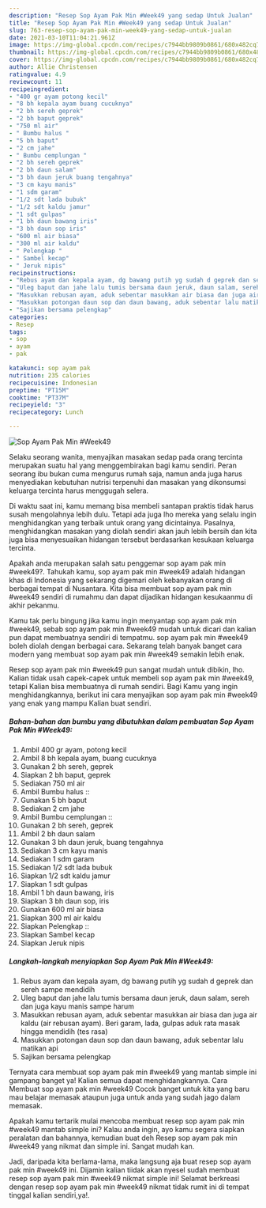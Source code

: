 ```yaml
---
description: "Resep Sop Ayam Pak Min #Week49 yang sedap Untuk Jualan"
title: "Resep Sop Ayam Pak Min #Week49 yang sedap Untuk Jualan"
slug: 763-resep-sop-ayam-pak-min-week49-yang-sedap-untuk-jualan
date: 2021-03-10T11:04:21.961Z
image: https://img-global.cpcdn.com/recipes/c7944bb9809b0861/680x482cq70/sop-ayam-pak-min-week49-foto-resep-utama.jpg
thumbnail: https://img-global.cpcdn.com/recipes/c7944bb9809b0861/680x482cq70/sop-ayam-pak-min-week49-foto-resep-utama.jpg
cover: https://img-global.cpcdn.com/recipes/c7944bb9809b0861/680x482cq70/sop-ayam-pak-min-week49-foto-resep-utama.jpg
author: Allie Christensen
ratingvalue: 4.9
reviewcount: 11
recipeingredient:
- "400 gr ayam potong kecil"
- "8 bh kepala ayam buang cucuknya"
- "2 bh sereh geprek"
- "2 bh baput geprek"
- "750 ml air"
- " Bumbu halus "
- "5 bh baput"
- "2 cm jahe"
- " Bumbu cemplungan "
- "2 bh sereh geprek"
- "2 bh daun salam"
- "3 bh daun jeruk buang tengahnya"
- "3 cm kayu manis"
- "1 sdm garam"
- "1/2 sdt lada bubuk"
- "1/2 sdt kaldu jamur"
- "1 sdt gulpas"
- "1 bh daun bawang iris"
- "3 bh daun sop iris"
- "600 ml air biasa"
- "300 ml air kaldu"
- " Pelengkap "
- " Sambel kecap"
- " Jeruk nipis"
recipeinstructions:
- "Rebus ayam dan kepala ayam, dg bawang putih yg sudah d geprek dan sereh sampe mendidih"
- "Uleg baput dan jahe lalu tumis bersama daun jeruk, daun salam, sereh dan juga kayu manis sampe harum"
- "Masukkan rebusan ayam, aduk sebentar masukkan air biasa dan juga air kaldu (air rebusan ayam). Beri garam, lada, gulpas aduk rata masak hingga mendidih (tes rasa)"
- "Masukkan potongan daun sop dan daun bawang, aduk sebentar lalu matikan api"
- "Sajikan bersama pelengkap"
categories:
- Resep
tags:
- sop
- ayam
- pak

katakunci: sop ayam pak 
nutrition: 235 calories
recipecuisine: Indonesian
preptime: "PT15M"
cooktime: "PT37M"
recipeyield: "3"
recipecategory: Lunch

---
```



![Sop Ayam Pak Min #Week49](https://img-global.cpcdn.com/recipes/c7944bb9809b0861/680x482cq70/sop-ayam-pak-min-week49-foto-resep-utama.jpg)

Selaku seorang wanita, menyajikan masakan sedap pada orang tercinta merupakan suatu hal yang menggembirakan bagi kamu sendiri. Peran seorang ibu bukan cuma mengurus rumah saja, namun anda juga harus menyediakan kebutuhan nutrisi terpenuhi dan masakan yang dikonsumsi keluarga tercinta harus menggugah selera.

Di waktu  saat ini, kamu memang bisa membeli santapan praktis tidak harus susah mengolahnya lebih dulu. Tetapi ada juga lho mereka yang selalu ingin menghidangkan yang terbaik untuk orang yang dicintainya. Pasalnya, menghidangkan masakan yang diolah sendiri akan jauh lebih bersih dan kita juga bisa menyesuaikan hidangan tersebut berdasarkan kesukaan keluarga tercinta. 



Apakah anda merupakan salah satu penggemar sop ayam pak min #week49?. Tahukah kamu, sop ayam pak min #week49 adalah hidangan khas di Indonesia yang sekarang digemari oleh kebanyakan orang di berbagai tempat di Nusantara. Kita bisa membuat sop ayam pak min #week49 sendiri di rumahmu dan dapat dijadikan hidangan kesukaanmu di akhir pekanmu.

Kamu tak perlu bingung jika kamu ingin menyantap sop ayam pak min #week49, sebab sop ayam pak min #week49 mudah untuk dicari dan kalian pun dapat membuatnya sendiri di tempatmu. sop ayam pak min #week49 boleh diolah dengan berbagai cara. Sekarang telah banyak banget cara modern yang membuat sop ayam pak min #week49 semakin lebih enak.

Resep sop ayam pak min #week49 pun sangat mudah untuk dibikin, lho. Kalian tidak usah capek-capek untuk membeli sop ayam pak min #week49, tetapi Kalian bisa membuatnya di rumah sendiri. Bagi Kamu yang ingin menghidangkannya, berikut ini cara menyajikan sop ayam pak min #week49 yang enak yang mampu Kalian buat sendiri.

<!--inarticleads1-->

##### Bahan-bahan dan bumbu yang dibutuhkan dalam pembuatan Sop Ayam Pak Min #Week49:

1. Ambil 400 gr ayam, potong kecil
1. Ambil 8 bh kepala ayam, buang cucuknya
1. Gunakan 2 bh sereh, geprek
1. Siapkan 2 bh baput, geprek
1. Sediakan 750 ml air
1. Ambil  Bumbu halus ::
1. Gunakan 5 bh baput
1. Sediakan 2 cm jahe
1. Ambil  Bumbu cemplungan ::
1. Gunakan 2 bh sereh, geprek
1. Ambil 2 bh daun salam
1. Gunakan 3 bh daun jeruk, buang tengahnya
1. Sediakan 3 cm kayu manis
1. Sediakan 1 sdm garam
1. Sediakan 1/2 sdt lada bubuk
1. Siapkan 1/2 sdt kaldu jamur
1. Siapkan 1 sdt gulpas
1. Ambil 1 bh daun bawang, iris
1. Siapkan 3 bh daun sop, iris
1. Gunakan 600 ml air biasa
1. Siapkan 300 ml air kaldu
1. Siapkan  Pelengkap ::
1. Siapkan  Sambel kecap
1. Siapkan  Jeruk nipis




<!--inarticleads2-->

##### Langkah-langkah menyiapkan Sop Ayam Pak Min #Week49:

1. Rebus ayam dan kepala ayam, dg bawang putih yg sudah d geprek dan sereh sampe mendidih
1. Uleg baput dan jahe lalu tumis bersama daun jeruk, daun salam, sereh dan juga kayu manis sampe harum
1. Masukkan rebusan ayam, aduk sebentar masukkan air biasa dan juga air kaldu (air rebusan ayam). Beri garam, lada, gulpas aduk rata masak hingga mendidih (tes rasa)
1. Masukkan potongan daun sop dan daun bawang, aduk sebentar lalu matikan api
1. Sajikan bersama pelengkap




Ternyata cara membuat sop ayam pak min #week49 yang mantab simple ini gampang banget ya! Kalian semua dapat menghidangkannya. Cara Membuat sop ayam pak min #week49 Cocok banget untuk kita yang baru mau belajar memasak ataupun juga untuk anda yang sudah jago dalam memasak.

Apakah kamu tertarik mulai mencoba membuat resep sop ayam pak min #week49 mantab simple ini? Kalau anda ingin, ayo kamu segera siapkan peralatan dan bahannya, kemudian buat deh Resep sop ayam pak min #week49 yang nikmat dan simple ini. Sangat mudah kan. 

Jadi, daripada kita berlama-lama, maka langsung aja buat resep sop ayam pak min #week49 ini. Dijamin kalian tiidak akan nyesel sudah membuat resep sop ayam pak min #week49 nikmat simple ini! Selamat berkreasi dengan resep sop ayam pak min #week49 nikmat tidak rumit ini di tempat tinggal kalian sendiri,ya!.

